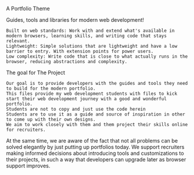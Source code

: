 A Portfolio Theme

Guides, tools and libraries for modern web development!

    Built on web standards: Work with and extend what's available in modern browsers, learning skills, and writing code that stays relevant.
    Lightweight: Simple solutions that are lightweight and have a low barrier to entry. With extension points for power users.
    Low complexity: Write code that is close to what actually runs in the browser, reducing abstractions and complexity.

The goal for The Project

    Our goal is to provide developers with the guides and tools they need to build for the modern portfolio. 
    This files provide my web development students with files to kick start their web development journey with a good and wonderful portfolio.
    Students are not to copy and just use the code herein
    Students are to use it as a guide and source of inspiration in other to come up with their own designs.
    We aim to work closely with them and them project their skills online for recruiters.


At the same time, we are aware of the fact that not all problems can be solved elegantly by just putting up portfolios today. We support recruiters making informed decisions about introducing tools and customizations to their projects, in such a way that developers can upgrade later as browser support improves.
